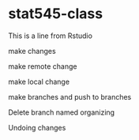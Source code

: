 # stat545-class

This is a line from Rstudio

make changes

make remote change

make local change

make branches and push to branches

Delete branch named organizing

Undoing changes